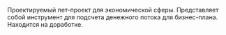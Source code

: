 Проектируемый пет-проект для экономической сферы.
Представляет собой инструмент для подсчета денежного потока для бизнес-плана.
Находится на доработке.
